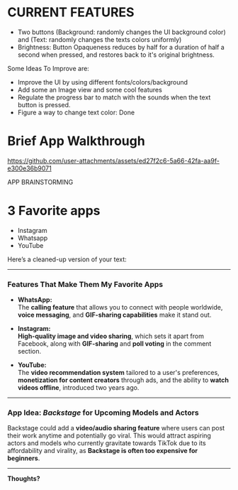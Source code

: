 # CURRENT FEATURES

- Two buttons (Background: randomly changes the UI background color) and (Text: randomly changes the texts colors uniformly)
- Brightness: Button Opaqueness reduces by half for a duration of half a second when pressed, and restores back to it's original brightness.

Some Ideas To Improve are:
- Improve the UI by using different fonts/colors/background
- Add some an Image view and some cool features
- Regulate the progress bar to match with the sounds when the text button is pressed. 
- Figure a way to change text color: Done 


# Brief App Walkthrough


https://github.com/user-attachments/assets/ed27f2c6-5a66-42fa-aa9f-e300e36b9071





APP BRAINSTORMING

# 3 Favorite apps
- Instagram 
- Whatsapp
- YouTube 

Here’s a cleaned-up version of your text:

---

### Features That Make Them My Favorite Apps  

- **WhatsApp:**  
  The **calling feature** that allows you to connect with people worldwide, **voice messaging**, and **GIF-sharing capabilities** make it stand out.  

- **Instagram:**  
  **High-quality image and video sharing**, which sets it apart from Facebook, along with **GIF-sharing** and **poll voting** in the comment section.  

- **YouTube:**  
  The **video recommendation system** tailored to a user's preferences, **monetization for content creators** through ads, and the ability to **watch videos offline**, introduced two years ago.  

---

### App Idea: *Backstage* for Upcoming Models and Actors  

Backstage could add a **video/audio sharing feature** where users can post their work anytime and potentially go viral. This would attract aspiring actors and models who currently gravitate towards TikTok due to its affordability and virality, as **Backstage is often too expensive for beginners**.  

---

**Thoughts?**
